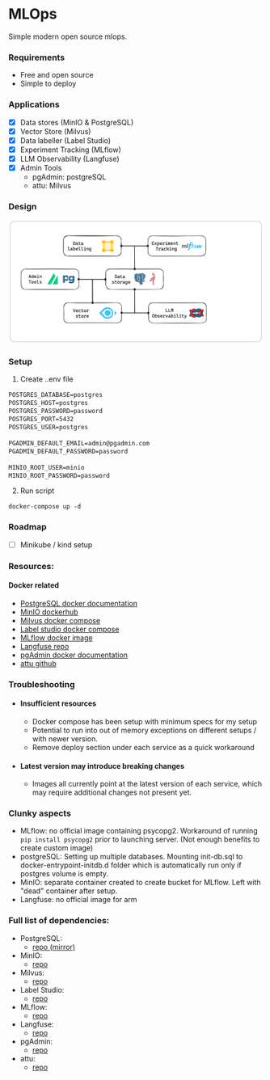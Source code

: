 # MLOps
Simple modern open source mlops.

### Requirements
- Free and open source
- Simple to deploy

### Applications
- [x] Data stores (MinIO & PostgreSQL)
- [x] Vector Store (Milvus)
- [x] Data labeller (Label Studio)
- [x] Experiment Tracking (MLflow)
- [x] LLM Observability (Langfuse)
- [x] Admin Tools 
    - pgAdmin: postgreSQL 
    - attu: Milvus

### Design
![Alt text](assets/mlops.png)

### Setup 
1. Create ..env file
```
POSTGRES_DATABASE=postgres
POSTGRES_HOST=postgres
POSTGRES_PASSWORD=password
POSTGRES_PORT=5432
POSTGRES_USER=postgres

PGADMIN_DEFAULT_EMAIL=admin@pgadmin.com
PGADMIN_DEFAULT_PASSWORD=password

MINIO_ROOT_USER=minio
MINIO_ROOT_PASSWORD=password
```

2. Run script
```
docker-compose up -d
```

### Roadmap
- [ ] Minikube / kind setup

### Resources:
#### Docker related
- [PostgreSQL docker documentation](https://hub.docker.com/_/postgres/)
- [MinIO dockerhub](https://hub.docker.com/r/minio/minio/#!)
- [Milvus docker compose](https://milvus.io/docs/install_standalone-docker-compose.md)
- [Label studio docker compose](https://labelstud.io/tutorials/segment_anything_model#Using-Docker-Compose-recommended)
- [MLflow docker image](https://github.com/mlflow/mlflow/pkgs/container/mlflow)
- [Langfuse repo](https://github.com/langfuse/langfuse)
- [pgAdmin docker documentation](https://www.pgadmin.org/docs/pgadmin4/8.8/container_deployment.html)
- [attu github](https://github.com/zilliztech/attu)

### Troubleshooting
- #### Insufficient resources
    - Docker compose has been setup with minimum specs for my setup
    - Potential to run into out of memory exceptions on different setups / with newer version.
    - Remove deploy section under each service as a quick workaround
- #### Latest version may introduce breaking changes
    - Images all currently point at the latest version of each service, which may require additional changes not present yet.

### Clunky aspects
- MLflow: no official image containing psycopg2. Workaround of running `pip install psycopg2` prior to launching server. (Not enough benefits to create custom image)
- postgreSQL: Setting up multiple databases. Mounting init-db.sql to docker-entrypoint-initdb.d folder which is automatically run only if postgres volume is empty.
- MinIO: separate container created to create bucket for MLflow. Left with "dead" container after setup.
- Langfuse: no official image for arm

### Full list of dependencies:
- PostgreSQL:
    - [repo (mirror)](https://github.com/postgres/postgres)
- MinIO:
    - [repo](https://github.com/minio/minio)
- Milvus:
    - [repo](https://github.com/milvus-io/milvus)
- Label Studio:
    - [repo](https://github.com/HumanSignal/label-studio)
- MLflow:
    - [repo](https://github.com/mlflow/mlflow)
- Langfuse:
    - [repo](https://github.com/zilliztech/attu)
- pgAdmin:
    - [repo](https://github.com/pgadmin-org/pgadmin4)
- attu:
    - [repo](https://github.com/zilliztech/attu)
